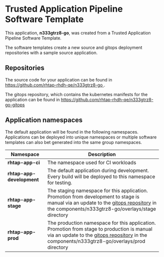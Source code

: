 # Trusted Application Pipeline Software Template

This application, **n333gtrz8-go**, was created from a Trusted Application Pipeline Software Template.

The software templates create a new source and gitops deployment repositories with a sample source application. 

## Repositories

The source code for your application can be found in [https://github.com/rhtap-rhdh-qe/n333gtrz8-go ](https://github.com/rhtap-rhdh-qe/n333gtrz8-go ).
 
The gitops repository, which contains the kubernetes manifests for the application can be found in 
[https://github.com/rhtap-rhdh-qe/n333gtrz8-go-gitops ](https://github.com/rhtap-rhdh-qe/n333gtrz8-go-gitops ) 

## Application namespaces 

The default application will be found in the following namespaces. Applications can be deployed into unique namespaces or multiple software templates can also bet generated into the same group namespaces.  

|  Namespace   |  Description   |  
| -------- | -------- |
| **rhtap-app-ci** | The namespace used for CI workloads |
| **rhtap-app-development** | The default application during development. Every build will be deployed to this namespace for testing. |
| **rhtap-app-stage** | The staging namespace for this application. Promotion from development to stage is manual via an update to the [gitops repository](https://github.com/rhtap-rhdh-qe/n333gtrz8-go-gitops ) in the components/n333gtrz8-go/overlays/stage directory |
| **rhtap-app-prod** | The production namespace for this application. Promotion from stage to production is manual via an update to the [gitops repository](https://github.com/rhtap-rhdh-qe/n333gtrz8-go-gitops ) in the components/n333gtrz8-go/overlays/prod directory |